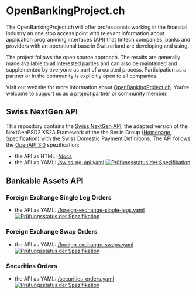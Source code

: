 # OpenBankingProject.ch

The OpenBankingProject.ch will offer professionals working in the financial industry an one stop access point with relevant information about application programming interfaces (API) that fintech companies, banks and providers with an operational base in Switzerland are developing and using.

The project follows the open source approach. The results are generally made available to all interested parties and can also be maintained and supplemented by everyone as part of a curated process. Participation as a partner or in the community is explicitly open to all companies.

Visit our website for more information about [OpenBankingProject.ch](https://www.openbankingproject.ch). You're welcome to support us as a project partner or community member.


## Swiss NextGen API

This repository contains the [Swiss NextGen API](https://github.com/openbankingproject-ch/obp-apis/tree/master/swiss-ng-api), the adapted version of the NextGenPSD2 XS2A Framework of the the Berlin Group ([Homepage](https://www.berlin-group.org/nextgenpsd2-downloads), [Specification](https://openbankingproject-ch.github.io/obp-apis/berlin-group.html)) with the Swiss Domestic Payment Definitions. The API
follows the [OpenAPI 3.0](https://github.com/OAI/OpenAPI-Specification/blob/master/versions/3.0.2.md)
spezification:
* the API as HTML: [/docs](https://openbankingproject-ch.github.io/obp-apis)
* the API as YAML: [/swiss-ng-api.yaml](https://github.com/openbankingproject-ch/obp-apis/raw/master/swiss-ng-api.yaml)
[![Prüfungsstatus der Spezifikation](https://travis-ci.com/openbankingproject-ch/obp-apis.svg?branch=master "Prüfungsstatus der Spezifikation")](https://travis-ci.com/openbankingproject-ch/obp-apis)

## Bankable Assets API

### Foreign Exchange Single Leg Orders
* the API as YAML: [/foreign-exchange-single-legs.yaml](https://github.com/openbankingproject-ch/obp-apis/raw/master/foreign-exchange-single-legs.yaml)
[![Prüfungsstatus der Spezifikation](https://travis-ci.com/openbankingproject-ch/obp-apis.svg?branch=master "Prüfungsstatus der Spezifikation")](https://travis-ci.com/openbankingproject-ch/obp-apis)

### Foreign Exchange Swap Orders
* the API as YAML: [/foreign-exchange-swaps.yaml](https://github.com/openbankingproject-ch/obp-apis/raw/master/foreign-exchange-swaps.yaml)
[![Prüfungsstatus der Spezifikation](https://travis-ci.com/openbankingproject-ch/obp-apis.svg?branch=master "Prüfungsstatus der Spezifikation")](https://travis-ci.com/openbankingproject-ch/obp-apis)

### Securities Orders
* the API as YAML: [/securities-orders.yaml](https://github.com/openbankingproject-ch/obp-apis/raw/master/securities-orders.yaml)
[![Prüfungsstatus der Spezifikation](https://travis-ci.com/openbankingproject-ch/obp-apis.svg?branch=master "Prüfungsstatus der Spezifikation")](https://travis-ci.com/openbankingproject-ch/obp-apis)

